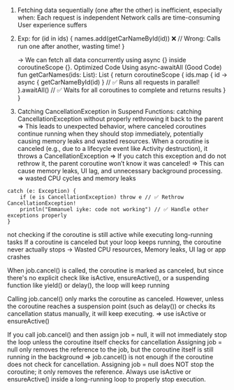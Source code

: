 1. Fetching data sequentially (one after the other) is inefficient, especially when:
Each request is independent
Network calls are time-consuming
User experience suffers
2. Exp: for (id in ids) {
names.add(getCarNameById(id)) ❌ // Wrong: Calls run one after another, wasting time!
}
    
    -> We can fetch all data concurrently using async {} inside coroutineScope {}.
    Optimized Code Using async-awaitAll (Good Code)
    fun getCarNames(ids: List<Int>): List<String> {
    return coroutineScope {
    ids.map { id ->
    async { getCarNameById(id) } // ✅ Runs all requests in parallel!
    }.awaitAll() // ✅ Waits for all coroutines to complete and returns results
    }
    }
    
3. Catching CancellationException in Suspend Functions:
catching CancellationException without properly rethrowing it back to the parent
=> This leads to unexpected behavior, where canceled coroutines continue running when they should stop immediately,
potentially causing memory leaks and wasted resources.
When a coroutine is canceled (e.g., due to a lifecycle event like Activity destruction), it throws a CancellationException
=> If you catch this exception and do not rethrow it, the parent coroutine won’t know it was canceled!
=> This can cause memory leaks, UI lag, and unnecessary background processing.
=> wasted CPU cycles and memory leaks

```
catch (e: Exception) {
    if (e is CancellationException) throw e // ✅ Rethrow CancellationException!
    println("Emmanuel iyke: code not working") // ✅ Handle other exceptions properly
}

```

not checking if the coroutine is still active while executing long-running tasks
If a coroutine is canceled but your loop keeps running, the coroutine never actually stops
-> Wasted CPU resources, Memory leaks, UI lag or app crashes

When job.cancel() is called, the coroutine is marked as canceled, but since there's no explicit check like isActive,
ensureActive(), or a suspending function like yield() or delay(), the loop will keep running

Calling job.cancel() only marks the coroutine as canceled. However, unless the coroutine reaches a suspension point
(such as delay()) or checks its cancellation status manually, it will keep executing.
=> use isActive or ensureActive()

If you call job.cancel() and then assign job = null, it will not immediately stop the loop unless the coroutine itself
checks for cancellation
Assigning job = null only removes the reference to the job, but the coroutine itself is still running in the background
=> 	job.cancel() is not enough if the coroutine does not check for cancellation.
Assigning job = null does NOT stop the coroutine; it only removes the reference.
Always use isActive or ensureActive() inside a long-running loop to properly stop execution.